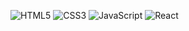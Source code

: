 ![HTML5](https://img.shields.io/badge/HTML-F05032?style=for-the-badge&logo=HTML5&logoColor=white)
![CSS3](https://img.shields.io/badge/CSS3-007ACC?style=for-the-badge&logo=css3)
![JavaScript](https://img.shields.io/badge/JavaScript-23F7DF1C?style=for-the-badge&logo=JavaScript&logoColor=000000)
![React](https://img.shields.io/badge/React-222222?style=for-the-badge&logo=React)
